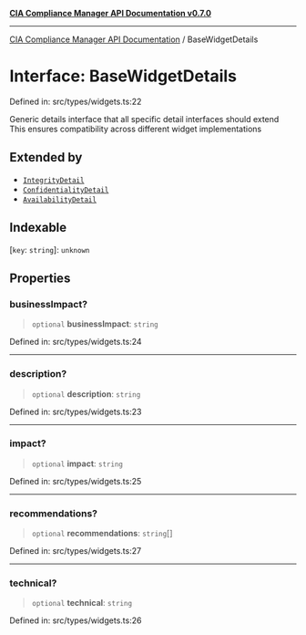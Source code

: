 [**CIA Compliance Manager API Documentation v0.7.0**](../README.md)

***

[CIA Compliance Manager API Documentation](../globals.md) / BaseWidgetDetails

# Interface: BaseWidgetDetails

Defined in: src/types/widgets.ts:22

Generic details interface that all specific detail interfaces should extend
This ensures compatibility across different widget implementations

## Extended by

- [`IntegrityDetail`](IntegrityDetail.md)
- [`ConfidentialityDetail`](ConfidentialityDetail.md)
- [`AvailabilityDetail`](AvailabilityDetail.md)

## Indexable

\[`key`: `string`\]: `unknown`

## Properties

### businessImpact?

> `optional` **businessImpact**: `string`

Defined in: src/types/widgets.ts:24

***

### description?

> `optional` **description**: `string`

Defined in: src/types/widgets.ts:23

***

### impact?

> `optional` **impact**: `string`

Defined in: src/types/widgets.ts:25

***

### recommendations?

> `optional` **recommendations**: `string`[]

Defined in: src/types/widgets.ts:27

***

### technical?

> `optional` **technical**: `string`

Defined in: src/types/widgets.ts:26
